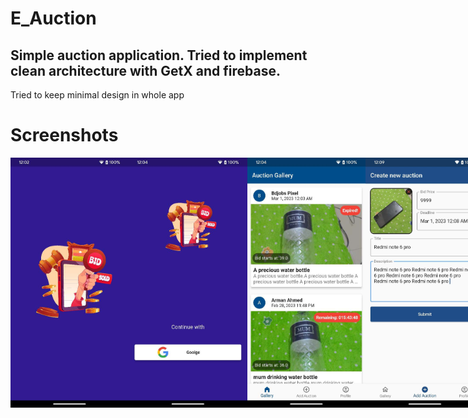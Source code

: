 # E_Auction
## Simple auction application. Tried to implement clean architecture with GetX and firebase. 
Tried to keep minimal design in whole app

# Screenshots
<div style="display:flex;">
<img src="https://github.com/shawon5ice/e_auction/blob/master/screen_shoot/splash_screen.JPEG" alt="alt text" width="200" height="400">
<img src="https://github.com/shawon5ice/e_auction/blob/master/screen_shoot/sign_in.JPEG" alt="alt text" width="200" height="400">
<img src="https://github.com/shawon5ice/e_auction/blob/master/screen_shoot/updated_gallery.JPEG" alt="alt text" width="200" height="400">
<img src="https://github.com/shawon5ice/e_auction/blob/master/screen_shoot/auction_post.JPEG" alt="alt text" width="200" height="400">
<img src="https://github.com/shawon5ice/e_auction/blob/master/screen_shoot/loading.JPEG" alt="alt text" width="200" height="400">
<img src="https://github.com/shawon5ice/e_auction/blob/master/screen_shoot/before_adding_bid.JPEG" alt="alt text" width="200" height="400">
<img src="https://github.com/shawon5ice/e_auction/blob/master/screen_shoot/other_user_post.JPEG" alt="alt text" width="200" height="400">
<img src="https://github.com/shawon5ice/e_auction/blob/master/screen_shoot/1677607498438.JPEG" alt="alt text" width="200" height="400">
<img src="https://github.com/shawon5ice/e_auction/blob/master/screen_shoot/own_post.JPEG" alt="alt text" width="200" height="400">
<img src="https://github.com/shawon5ice/e_auction/blob/master/screen_shoot/profile.JPEG" alt="alt text" width="200" height="400">

</div>
